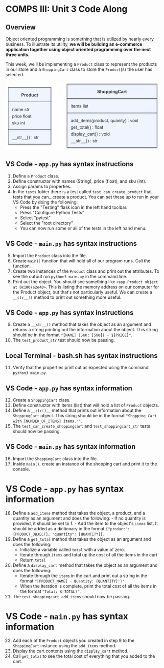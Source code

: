# COMPS III: Unit 3 Code Along

## Overview

Object oriented programming is something that is utilized by nearly every business. To illustrate its utility, **we will be building an e-commerce application together using object oriented programming over the next three units**. 

This week, we’ll be implementing a `Product` class to represent the products in our store and a `ShoppingCart` class to store the `Product`(s) the user has selected.

![Product and ShoppingCart class](./E-Store.png)

## VS Code - `app.py` has syntax instructions
1. Define a `Product` class.
2. Define constructor with names (String), price (float), and sku (int).
3. Assign params to properties.
4. In the `tests` folder there is a test called `test_can_create_product` that tests that you can...create a product. You can set these up to run in your VS Code by doing the following:
    - Press the "Testing" flask icon in the left hand toolbar.
    - Press "Configure Python Tests"
    - Select "pytest"
    - Select the "root directory"
    - You can now run some or all of the tests in the left hand menu.

## VS Code - `main.py` has syntax instructions
5. Import the `Product` class into the file. 
6. Create `main()` function that will hold all of our program runs.  Call the function.
7. Create two instances of the `Product` class and print out the attributes. To see the output run `python3 main.py` in the command line.
8. Print out the object. You should see something like `<app.Product object at 0x1007e2e40>`. This is listing the memory address on our computer for the Product object, but that's not particularly useful. We can create a `__str__()` method to print out something more useful.

## VS Code - `app.py` has syntax instructions
9. Create a `__str__()` method  that takes the object as an argument and returns a string printing out the information about the object. This string should be in the format `"[NAME] (SKU: [SKU]) - $[PRICE]"`.
10. The `test_product_str` test should now be passing.

## Local Terminal - bash.sh has syntax instructions
11. Verify that the properties print out as expected using the command `python3 main.py`.

## VS Code - `app.py` has syntax information
12. Create a `ShoppingCart` class.
13. Define constructor with items (list) that will hold a list of `Product` objects.
14. Define a `__str()__` method that prints out information about the `ShoppingCart` object. This string should be in the format `"Shopping Cart with [NUMBER_OF_ITEMS] items.""`.
15. The `test_can_create_shoppingcart` and `test_shoppingcart_str` tests should now be passing.


## VS Code - `main.py` has syntax information
16. Import the `ShoppingCart` class into the file.
17. Inside `main()`, create an instance of the shopping cart and print it to the console.

# VS Code - `app.py` has syntax information
18.  Define a `add_items` method that takes the object, a product, and a quantity as an argument and does the following:
    - If no quantity is provided, it should be set to 1.
    - Add the item to the object's `items` list. It should be added as a dictionary in the format `{"product": [PRODUCT_OBJECT], "quantity": [QUANTITY]}`.
19. Define a `get_total` method that takes the object as an argument and does the following:
    - Initialize a variable called `total` with a value of zero.
    - Iterate through `items` and total up the cost of all the items in the cart
    - Return `total`
20. Define a `display_cart` method that takes the object as an argument and does the following:
    - Iterate through the `items` in the cart and print out a string in the format `"[PRODUCT_NAME] - Quantity: [QUANTITY]')"`
    - When the iteration is complete, print the total cost of all the items in the format `"Total: $[TOTAL]"`.
21. The `test_shoppingcart_add_items` should now be passing.

# VS Code - `main.py` has syntax information
22. Add each of the `Product` objects you created in step 9 to the `ShoppingCart` instance using the `add_items` method.
23. Display the cart contents using the `display_cart` method.
24. Call `get_total` to see the total cost of everything that you added to the cart.